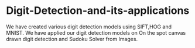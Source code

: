 # Digit-Detection-and-its-applications
We have created various digit detection models using SIFT,HOG and MNIST.
We have applied our digit detection models on On the spot canvas drawn digit detection and Sudoku Solver from Images.
